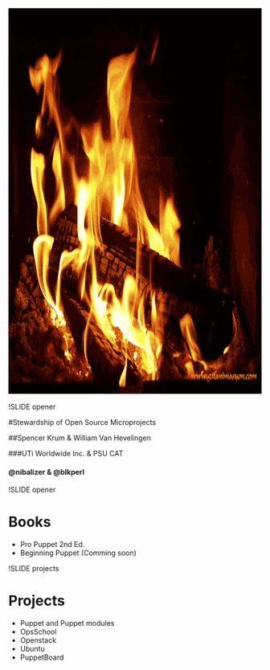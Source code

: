 <!SLIDE full-page-image>

<img src="fireplace.gif" alt="Take a breath, relax and enjoy" height="768px" />

!SLIDE opener

#Stewardship of Open Source Microprojects

##Spencer Krum & William Van Hevelingen

###UTi Worldwide Inc. & PSU CAT

#### @nibalizer & @blkperl

!SLIDE opener

# Books

* Pro Puppet 2nd Ed.
* Beginning Puppet (Comming soon)


!SLIDE projects

# Projects

* Puppet and Puppet modules
* OpsSchool
* Openstack
* Ubuntu
* PuppetBoard





